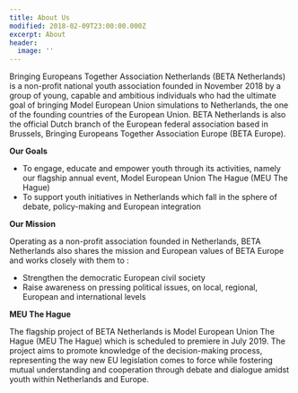 ```yaml
---
title: About Us
modified: 2018-02-09T23:00:00.000Z
excerpt: About
header:
  image: ''
---
```

Bringing Europeans Together Association Netherlands (BETA Netherlands) is a non-profit national youth association founded in November 2018 by a group of young, capable and ambitious individuals who had the ultimate goal of bringing Model European Union simulations to Netherlands, the one of the founding countries of the European Union.BETA Netherlands is also the official Dutch branch of the European federal association based in Brussels, Bringing Europeans Together Association Europe (BETA Europe).

**Our Goals**

*  To engage, educate and empower youth through its activities, namely our flagship annual event, Model European Union The Hague (MEU The Hague)
* To support youth initiatives in Netherlands which fall in the sphere of debate, policy-making and European integration

**Our Mission**

Operating as a non-profit association founded in Netherlands, BETA Netherlands also shares the mission and European values of BETA Europe and works closely with them to:

* Strengthen the democratic European civil society
* Raise awareness on pressing political issues, on local, regional, European and international levels

**MEU The Hague**



 The flagship project of BETA Netherlands is Model European Union The Hague (MEU The Hague) which is scheduled to premiere in July 2019. The project aims to promote knowledge of the decision-making process, representing the way new EU legislation comes to force while fostering mutual understanding and cooperation through debate and dialogue amidst youth within Netherlands and Europe.
